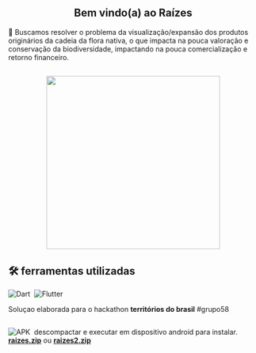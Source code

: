 <h2 align="center"> Bem vindo(a) ao Raízes </h2>

🌱 Buscamos resolver o problema da visualização/expansão dos produtos originários da cadeia da flora nativa, o que impacta na pouca valoração e conservação da biodiversidade, impactando na pouca comercialização e retorno financeiro.


<h2 align="center">  <img src = 'lib/assets/images/GifAppRaizes.gif' width='350'/> </h2>


## 🛠 ferramentas utilizadas
![Dart](https://img.shields.io/badge/-Dart-05122A?style=flat&logo=dart&logoColor=33A6E8)&nbsp;
![Flutter](https://img.shields.io/badge/-Flutter-05122A?style=flat&logo=flutter&logoColor=33A6E8)&nbsp; 


 Soluçao elaborada para o hackathon **territórios do brasil** #grupo58

##
![APK](https://img.shields.io/badge/-Android-05122A?style=flat&logo=android&logoColor=29d627)&nbsp;
descompactar e executar em dispositivo android para instalar.
**[raizes.zip](https://github.com/isaelEPJ/territorios_do_brasil_RAIZES/files/6535334/raizes.zip)** ou
**[raizes2.zip](https://github.com/isaelEPJ/territorios_do_brasil_RAIZES/files/6535361/raizes2.zip)**


  
